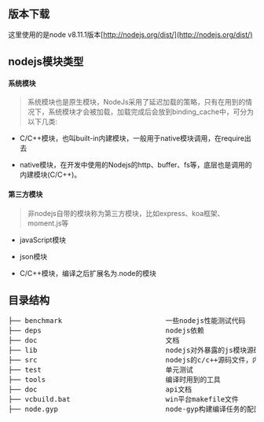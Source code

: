 
## 版本下载

这里使用的是node v8.11.1版本[http://nodejs.org/dist/](http://nodejs.org/dist/)

## nodejs模块类型

#### 系统模块

> 系统模块也是原生模块，NodeJs采用了延迟加载的策略，只有在用到的情况下，系统模块才会被加载，加载完成后会放到binding_cache中，可分为以下几类:

* C/C++模块，也叫built-in内建模块，一般用于native模块调用，在require出去

* native模块，在开发中使用的Nodejs的http、buffer、fs等，底层也是调用的内建模块(C/C++)。

#### 第三方模块

> 非nodejs自带的模块称为第三方模块，比如express、koa框架、moment.js等

* javaScript模块 

* json模块

* C/C++模块，编译之后扩展名为.node的模块

## 目录结构

<pre>
├── benchmark                         一些nodejs性能测试代码
├── deps                              nodejs依赖
├── doc                               文档
├── lib                               nodejs对外暴露的js模块源码
├── src                               nodejs的c/c++源码文件，内建模块
├── test                              单元测试
├── tools                             编译时用到的工具
├── doc                               api文档
├── vcbuild.bat                       win平台makefile文件
├── node.gyp                          node-gyp构建编译任务的配置文件                           
</pre>